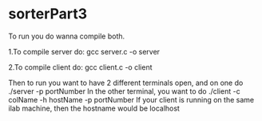 # sorterPart3

To run you do wanna compile both. 

1.To compile server do: gcc server.c -o server   

2.To compile client do: gcc client.c -o client

Then to run you want to have 2 different terminals open, and on one do ./server -p portNumber
In the other terminal, you want to do ./client -c colName -h hostName -p portNumber
If your client is running on the same ilab machine, then the hostname would be localhost
